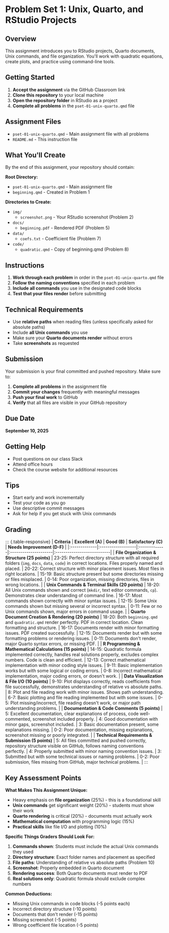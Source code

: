 # Problem Set 1: Unix, Quarto, and RStudio Projects

## Overview

This assignment introduces you to RStudio projects, Quarto documents, Unix commands, and file organization. You'll work with quadratic equations, create plots, and practice using command-line tools.

## Getting Started

1.  **Accept the assignment** via the GitHub Classroom link
2.  **Clone this repository** to your local machine
3.  **Open the repository folder** in RStudio as a project
4.  **Complete all problems** in the `pset-01-unix-quarto.qmd` file

## Assignment Files

-   `pset-01-unix-quarto.qmd` - Main assignment file with all problems
-   `README.md` - This instruction file

## What You'll Create

By the end of this assignment, your repository should contain:

**Root Directory:**

-   `pset-01-unix-quarto.qmd` - Main assignment file
-   `beginning.qmd` - Created in Problem 1

**Directories to Create:**

-   `img/`
    -   `screenshot.png` - Your RStudio screenshot (Problem 2)
-   `docs/`
    -   `beginning.pdf` - Rendered PDF (Problem 5)
-   `data/`
    -   `coefs.txt` - Coefficient file (Problem 7)
-   `code/`
    -   `quadratic.qmd` - Copy of beginning.qmd (Problem 8)

## Instructions

1.  **Work through each problem** in order in the `pset-01-unix-quarto.qmd` file
2.  **Follow the naming conventions** specified in each problem
3.  **Include all commands** you use in the designated code blocks
4.  **Test that your files render** before submitting

## Technical Requirements

-   Use **relative paths** when reading files (unless specifically asked for absolute paths)
-   Include **all Unix commands** you use
-   Make sure your **Quarto documents render** without errors
-   Take **screenshots** as requested

## Submission

Your submission is your final committed and pushed repository. Make sure to:

1.  **Complete all problems** in the assignment file
2.  **Commit your changes** frequently with meaningful messages
3.  **Push your final work** to GitHub
4.  **Verify** that all files are visible in your GitHub repository

## Due Date

**September 10, 2025**

## Getting Help

-   Post questions on our class Slack
-   Attend office hours
-   Check the course website for additional resources

## Tips

-   Start early and work incrementally
-   Test your code as you go
-   Use descriptive commit messages
-   Ask for help if you get stuck with Unix commands

## Grading

::: {.table-responsive}
| **Criteria** | **Excellent (A)** | **Good (B)** | **Satisfactory (C)** | **Needs Improvement (D-F)** |
|:-------------|:------------------|:-------------|:---------------------|:---------------------------|
| **File Organization & Structure (25 points)** | 23-25: Perfect directory structure with all required folders (`img`, `docs`, `data`, `code`) in correct locations. Files properly named and placed. | 20-22: Correct structure with minor placement issues. Most files in right locations. | 15-19: Basic structure present but some directories missing or files misplaced. | 0-14: Poor organization, missing directories, files in wrong locations. |
| **Unix Commands & Terminal Skills (20 points)** | 18-20: All Unix commands shown and correct (`mkdir`, text editor commands, `cp`). Demonstrates clear understanding of command line. | 16-17: Most commands shown correctly with minor syntax issues. | 12-15: Some Unix commands shown but missing several or incorrect syntax. | 0-11: Few or no Unix commands shown, major errors in command usage. |
| **Quarto Document Creation & Rendering (20 points)** | 18-20: Both `beginning.qmd` and `quadratic.qmd` render perfectly. PDF in correct location. Clean formatting and structure. | 16-17: Documents render with minor formatting issues. PDF created successfully. | 12-15: Documents render but with some formatting problems or rendering issues. | 0-11: Documents don't render, major Quarto syntax errors, or missing PDF. |
| **R Programming & Mathematical Calculations (15 points)** | 14-15: Quadratic formula implemented correctly, handles real solutions properly, excludes complex numbers. Code is clean and efficient. | 12-13: Correct mathematical implementation with minor coding style issues. | 9-11: Basic implementation works but with some logical or coding errors. | 0-8: Incorrect mathematical implementation, major coding errors, or doesn't work. |
| **Data Visualization & File I/O (10 points)** | 9-10: Plot displays correctly, reads coefficients from file successfully, demonstrates understanding of relative vs absolute paths. | 8: Plot and file reading work with minor issues. Shows path understanding. | 6-7: Basic plotting and file reading implemented but with some issues. | 0-5: Plot missing/incorrect, file reading doesn't work, or major path understanding problems. |
| **Documentation & Code Comments (5 points)** | 5: Excellent documentation, clear explanations of process, code well-commented, screenshot included properly. | 4: Good documentation with minor gaps, screenshot included. | 3: Basic documentation present, some explanations missing. | 0-2: Poor documentation, missing explanations, screenshot missing or poorly integrated. |
| **Technical Requirements & Submission (5 points)** | 5: All files committed and pushed correctly, repository structure visible on GitHub, follows naming conventions perfectly. | 4: Properly submitted with minor naming convention issues. | 3: Submitted but with some technical issues or naming problems. | 0-2: Poor submission, files missing from GitHub, major technical problems. |
:::

## Key Assessment Points

**What Makes This Assignment Unique:**

- Heavy emphasis on **file organization** (25%) - this is a foundational skill
- **Unix commands** get significant weight (20%) - students must show their work
- **Quarto rendering** is critical (20%) - documents must actually work
- **Mathematical computation** with programming logic (15%)
- **Practical skills** like file I/O and plotting (10%)

**Specific Things Graders Should Look For:**

1. **Commands shown**: Students must include the actual Unix commands they used
2. **Directory structure**: Exact folder names and placement as specified
3. **File paths**: Understanding of relative vs absolute paths (Problem 10)
4. **Screenshot**: Properly embedded in Quarto document
5. **Rendering success**: Both Quarto documents must render to PDF
6. **Real solutions only**: Quadratic formula should exclude complex numbers

**Common Deductions:**

- Missing Unix commands in code blocks (-5 points each)
- Incorrect directory structure (-10 points)
- Documents that don't render (-15 points)
- Missing screenshot (-5 points)
- Wrong coefficient file location (-5 points)
